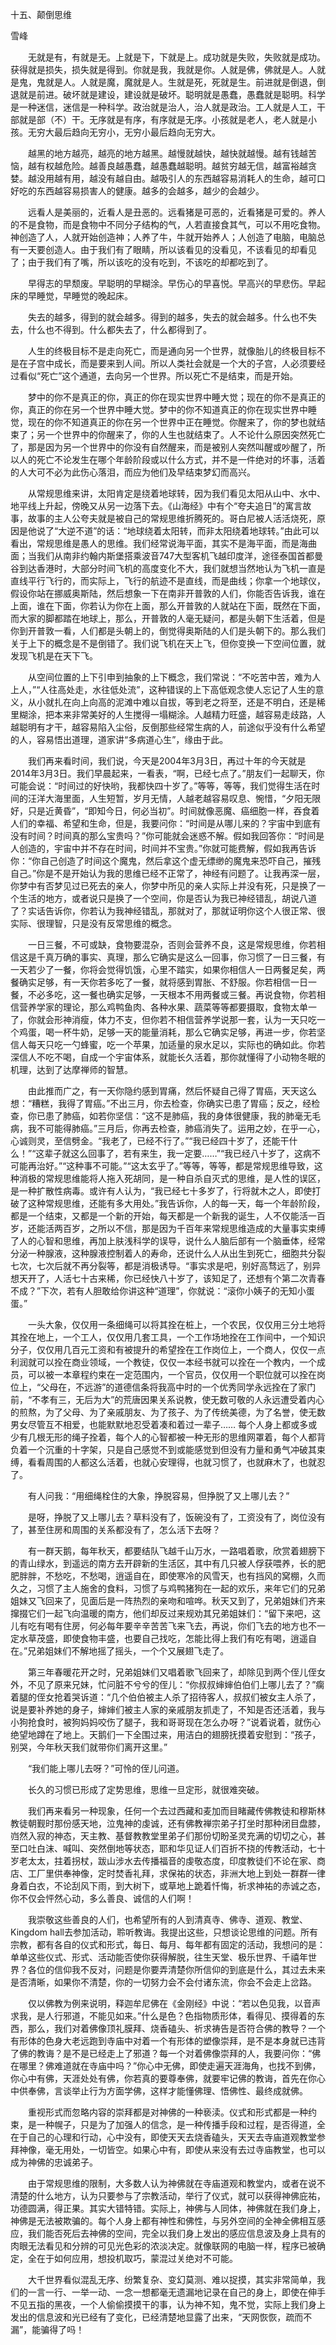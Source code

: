 十五、颠倒思维

雪峰


　　无就是有，有就是无。上就是下，下就是上。成功就是失败，失败就是成功。获得就是损失，损失就是得到。你就是我，我就是你。人就是佛，佛就是人。人就是鬼，鬼就是人。人就是魔，魔就是人。生就是死，死就是生。前进就是倒退，倒退就是前进。破坏就是建设，建设就是破坏。聪明就是愚蠢，愚蠢就是聪明。科学是一种迷信，迷信是一种科学。政治就是治人，治人就是政治。工人就是人工，干部就是部（不）干。无序就是有序，有序就是无序。小孩就是老人，老人就是小孩。无穷大最后趋向无穷小，无穷小最后趋向无穷大。

　　越黑的地方越亮，越亮的地方越黑。越慢就越快，越快就越慢。越有钱越苦恼，越有权越危险。越善良越愚蠢，越愚蠢越聪明。越贫穷越无信，越富裕越贪婪。越没用越有用，越没有越自由。越吸引人的东西越容易消耗人的生命，越可口好吃的东西越容易损害人的健康。越多的会越多，越少的会越少。

　　远看人是美丽的，近看人是丑恶的。远看猪是可恶的，近看猪是可爱的。养人的不是食物，而是食物中不同分子结构的气，人若直接食其气，可以不用吃食物。神创造了人，人就开始创造神；人养了牛，牛就开始养人；人创造了电脑，电脑总有一天要创造人。由于我们有了眼睛，所以该看见的没看见，不该看见的却看见了；由于我们有了嘴，所以该吃的没有吃到，不该吃的却都吃到了。

　　早得志的早颓废。早聪明的早糊涂。早伤心的早喜悦。早高兴的早悲伤。早起床的早睡觉，早睡觉的晚起床。

　　失去的越多，得到的就会越多。得到的越多，失去的就会越多。什么也不失去，什么也不得到。什么都失去了，什么都得到了。

　　人生的终极目标不是走向死亡，而是通向另一个世界，就像胎儿的终极目标不是在子宫中成长，而是要来到人间。所以人类社会就是一个大的子宫，人必须要经过看似“死亡”这个通道，去向另一个世界。所以死亡不是结束，而是开始。

　　梦中的你不是真正的你，真正的你在现实世界中睡大觉；现在的你不是真正的你，真正的你在另一个世界中睡大觉。梦中的你不知道真正的你在现实世界中睡觉，现在的你不知道真正的你在另一个世界中正在睡觉。你醒来了，你的梦也就结束了；另一个世界中的你醒来了，你的人生也就结束了。人不论什么原因突然死亡了，那是因为另一个世界中的你没有自然醒来，而是被别人突然叫醒或吵醒了，所以人的死亡不论发生在哪个年龄阶段或以什么方式，并不是一件绝对的坏事，活着的人大可不必为此伤心落泪，而应为他们及早结束梦幻而高兴。

　　从常规思维来讲，太阳肯定是绕着地球转，因为我们看见太阳从山中、水中、地平线上升起，傍晚又从另一边落下去。《山海经》中有个“夸夫追日”的寓言故事，故事的主人公夸夫就是被自己的常规思维折腾死的。哥白尼被人活活烧死，原因是他说了“大逆不道”的话：“地球绕着太阳转，而非太阳绕着地球转。”由此可以看出，常规思维是愚人的思维。我们经常说海平面，其实不是海平面，而是海曲面；当我们从南非约翰内斯堡搭乘波音747大型客机飞越印度洋，途径泰国首都曼谷到达香港时，大部分时间飞机的高度变化不大，我们就想当然地认为飞机一直是直线平行飞行的，而实际上，飞行的航迹不是直线，而是曲线；你拿一个地球仪，假设你站在挪威奥斯陆，然后想象一下在南非开普敦的人们，你能否告诉我，谁在上面，谁在下面，你若认为你在上面，那么开普敦的人就站在下面，既然在下面，而大家的脚都踏在地球上，那么，开普敦的人毫无疑问，都是头朝下生活着，但是你到开普敦一看，人们都是头朝上的，倒觉得奥斯陆的人们是头朝下的。那么我们关于上下的概念是不是倒错了。我们说飞机在天上飞，但你变换一下空间位置，就发现飞机是在天下飞。

　　从空间位置的上下引申到抽象的上下概念，我们常说：“不吃苦中苦，难为人上人，”“人往高处走，水往低处流”，这种错误的上下高低观念使人忘记了人生的意义，从小就扎在向上向高的泥滩中难以自拔，等到老之将至，还是不明白，还是稀里糊涂，把本来非常美好的人生搅得一塌糊涂。人越精力旺盛，越容易走歧路，人越聪明有才干，越容易陷入尘俗，反倒那些经常生病的人，前途似乎没有什么希望的人，容易悟出道理，道家讲“多病道心生”，缘由于此。

　　我们再来看时间，我们说，今天是2004年3月3日，再过十年的今天就是2014年3月3日。我们早晨起来，一看表，“啊，已经七点了。”朋友们一起聊天，你可能会说：“时间过的好快哟，我都快四十岁了。”等等，等等，我们觉得生活在时间的汪洋大海里面，人生短暂，岁月无情，人越老越容易叹息、惋惜，“夕阳无限好，只是近黄昏”，“即知今日，何必当初”。时间就像恶魔、癌细胞一样，吞食着人们的幸福、希望和生命，但是，我要问你：“时间是从哪儿来的？宇宙中到底有没有时间？时间真的那么宝贵吗？”你可能就会迷惑不解。假如我回答你：“时间是人创造的，宇宙中并不存在时间，时间并不宝贵。”你就可能费解，假如我再告诉你：“你自己创造了时间这个魔鬼，然后拿这个虚无缥缈的魔鬼来恐吓自己，摧残自己。”你是不是开始认为我的思维已经不正常了，神经有问题了。让我再深一层，你梦中有否梦见过已死去的亲人，你梦中所见的亲人实际上并没有死，只是换了一个生活的地方，或者说只是换了一个空间，你是否认为我已神经错乱，胡说八道了？实话告诉你，你若认为我神经错乱，那就对了，那就证明你这个人很正常、很实际、很理智，只是没有反常思维的概念。

　　一日三餐，不可或缺，食物要混杂，否则会营养不良，这是常规思维，你若相信这是千真万确的事实、真理，那么它确实是这么一回事，你习惯了一日三餐，有一天若少了一餐，你将会觉得饥饿，心里不踏实，如果你相信人一日两餐足矣，两餐确实足够，有一天你若多吃了一餐，就将感到胃胀、不舒服。你若相信一日一餐，不必多吃，这一餐也确实足够，一天根本不用两餐或三餐。再说食物，你若相信营养学家的理论，那么鸡鸭鱼肉、各种水果、蔬菜等等都要摄取，食物太单一了，你就会形神消瘦，体力不支，但你若不相信营养学说那一套，认为一天只吃一个鸡蛋，喝一杯牛奶，足够一天的能量消耗，那么它确实足够，再进一步，你若坚信人每天只吃一勺蜂蜜，吃一个苹果，加适量的泉水足以，实际也的确如此。你若深信人不吃不喝，自成一个宇宙体系，就能长久活着，那你就懂得了小动物冬眠的机理，达到了达摩禅师的智慧。

　　由此推而广之，有一天你隐约感到胃痛，然后怀疑自己得了胃癌，天天这么想：“糟糕，我得了胃癌。”不出三月，你去检查，你确实已患了胃癌；反之，经检查，你已患了肺癌，如若你坚信：“这不是肺癌，我的身体很健康，我的肺毫无毛病，我不可能得肺癌。”三月后，你再去检查，肺癌消失了。运用之妙，在乎一心，心诚则灵，至信劈金。“我老了，已经不行了。”“我已经四十岁了，还能干什么！”“这辈子就这么回事了，若有来生，我一定要……”“我已经八十岁了，这病不可能再治好。”“这种事不可能。”“这太玄乎了。”等等，等等，都是常规思维导致，这种消极的常规思维能将人拖入死胡同，是一种自杀自灭式的思维，是人性的误区，是一种扩散性病毒。或许有人认为，“我已经七十多岁了，行将就木之人，即使打破了这种常规思维，还能有多大用处。”我告诉你，人的每一天，每一个年龄阶段，都是一个结束，又都是一个新的开始，每天都是一个新我的诞生，人不仅能活一百岁，还能活两百岁，之所以不信，那是因为千百年来常规思维造成的大量事实束缚了人的心智和思维，再加上肤浅科学的误导，说什么人脑后部有一个脑垂体，经常分泌一种腺液，这种腺液控制着人的寿命，还说什么人从出生到死亡，细胞共分裂七次，七次后就不再分裂等，都是消极诱导。“事实求是吧，别好高骛远了，别异想天开了，人活七十古来稀，你已经快八十岁了，该知足了，还想有个第二次青春不成？”下次，若有人胆敢给你讲这种“道理”，你就说：“滚你小姨子的无知小蛋蛋。”

　　一头大象，仅仅用一条细绳可以将其拴在桩上，一个农民，仅仅用三分土地将其拴在地上，一个工人，仅仅用几套工具，一个工作场地拴在工作间中，一个知识分子，仅仅用几百元工资和有被提升的希望拴在工作岗位上，一个商人，仅仅一点利润就可以拴在商业领域，一个教徒，仅仅一本经书就可以拴在一个教内，一个成员，可以被一本章程约束在一定范围内，一个官员，仅仅用一个职位就可以拴在岗位上，“父母在，不远游”的道德信条将我高中时的一个优秀同学永远拴在了家门前，“不孝有三，无后为大”的荒唐因果关系说教，使无数可敬的人永远遭受着内心的煎熬，为了父母、为了亲戚朋友、为了孩子、为了传统美德，为了名誉，使无数男女尽管互不相爱，也能默默地忍受着凑和着过一辈子……
    每个人身上都或多或少有几根无形的绳子拴着，每个人的心智都被一种无形的思维网罩着，每个人都背负着一个沉重的十字架，只是自己感觉不到或能感觉到但没有力量和勇气冲破其束缚，看看周围的人都这么活着，也就心安理得，也就习惯了，也就麻木了，也就忍了。

　　有人问我：“用细绳栓住的大象，挣脱容易，但挣脱了又上哪儿去？”

　　是呀，挣脱了又上哪儿去？草料没有了，饭碗没有了，工资没有了，岗位没有了，甚至住房和周围的关系都没有了，怎么活下去呀？

　　有一群天鹅，每年秋天，都要结队飞越千山万水，一路唱着歌，欣赏着翅膀下的青山绿水，到遥远的南方去开辟新的生活区，其中有几只被人俘获喂养，长的肥肥胖胖，不愁吃，不愁喝，逍遥自在，即使寒冷的风雪天，也有挡风的窝棚，久而久之，习惯了主人施舍的食料，习惯了与鸡鸭猪狗在一起的欢乐，来年它们的兄弟姐妹又飞回来了，见面后是一阵热烈的亲吻和喧哗。秋天又到了，兄弟姐妹们齐来撺掇它们一起飞向温暖的南方，他们却反过来规劝其兄弟姐妹们：“留下来吧，这儿有吃有喝有住房，何必每年要辛辛苦苦飞来飞去，再说，你们飞去的地方也不一定水草茂盛，即使食物丰盛，也要自己找吃，怎能比得上我们有吃有喝，逍遥自在。”兄弟姐妹们不解地摇了摇头，一个个又展翅飞走了。

　　第三年春暖花开之时，兄弟姐妹们又唱着歌飞回来了，却除见到两个侄儿侄女外，不见了原来兄妹，忙问脏不兮兮的侄儿：“你叔叔婶婶伯伯们上哪儿去了？”瘸着腿的侄女抢着哭诉道：“几个伯伯被主人杀了招待客人，叔叔们被女主人杀了，说是要补养她的身子，婶婶们被主人家的亲戚朋友抓走了，不知是否还活着，我与小狗抢食时，被狗妈妈咬伤了腿子，我和哥哥现在怎么办呀？”说着说着，就伤心绝望地蹲在了地上。天鹅们一下全围过来，用洁白的翅膀抚摸着安慰到：“孩子，别哭，今年秋天我们就带你们离开这里。”

　　“我们能上哪儿去呀？”可怜的侄儿问道。

　　长久的习惯已形成了定势思维，思维一旦定形，就很难突破。

　　我们再来看另一种现象，任何一个去过西藏和麦加而目睹藏传佛教徒和穆斯林教徒朝觐时那份感天地，泣鬼神的虔诚，还有佛教禅宗弟子打坐时那种闭目盘膝，岿然入寂的神态，天主教、基督教教堂里弟子们那份切盼圣灵充满的切切之心，甚至口吐白沫、喊叫、突然倒地等状态，耶和华见证人们百折不挠的传教活动，七十岁老太太，拄着拐杖，跋山涉水去传播福音的虔敬态度，印度教徒们不论在家、商店、工厂里供奉神像，定时焚香礼拜，求保祐的状态，非洲大地上到处一群群一律身着白衣，不论刮风下雨，到大树下，或草地上跪着忏悔，祈求神祐的赤诚之态，你不仅会怦然心动，多么善良、诚信的人们啊！

　　我崇敬这些善良的人们，也希望所有的人到清真寺、佛寺、道观、教堂、Kingdom hall去参加活动，聆听教诲。我提出这些，只想谈论思维的问题。所有宗教，都有各自的仪式和形式，每日、每月、每年都有固定的活动，我想问的是：单单这些仪式、形式、活动能否使你获得解脱，往生天堂、极乐世界、千禧年世界？各位的信仰我不反对，问题是你要弄清楚你所信仰的到底是什么，其过去未来是否清晰，如果你不清楚，你的一切努力会不会付诸东流，你会不会走上岔路。

　　仅以佛教为例来说明，释迦牟尼佛在《金刚经》中说：“若以色见我，以音声求我，是人行邪道，不能见如来。”什么是色？色指物质形体，看得见、摸得着的东西，那么，我们对着佛像顶礼膜拜、烧香磕头、祈求祷告是否符合佛的教导？一个有形体的色身大老远跑到寺庙中对着一个有形体的塑像崇拜，是不是本身就已违背了佛的教诲？是不是已经走上了邪道？每一个对着佛像崇拜的人，我要问你：“佛在哪里？佛难道就在寺庙中吗？”你心中无佛，即使走遍天涯海角，也找不到佛，你心中有佛，天涯处处有佛，你若真的要尊奉佛，就要牢记佛的教诲，首先在你心中供奉佛，言谈举止行为方面学佛，这样才能懂佛理、悟佛性、最终成就佛。

　　重视形式而忽略内容的崇拜都是对神佛的一种亵渎。仪式和形式都是一种约束，是一种幌子，只是为了加强人的信念，是一种传播手段和过程，是否得道，全在于自己的心理和行动，心中没有，即使天天去烧香磕头，天天去寺庙道观教堂参拜神像，毫无用处，一切皆空。如果心中有，即使从来没有去过寺庙教堂，也可以成为神佛的忠诚弟子。

　　由于常规思维的限制，大多数人认为神佛就在寺庙道观和教堂内，或者在说不清楚的什么地方，认为只要参与了宗教活动，举行了仪式，就可以获得神佛庇祐，功德圆满，得正果。其实大错特错。实际上，神佛与人同体，神佛就在我们身上，神佛是无法被欺骗的。每个人身上都有神性和佛性，与另外空间的全神全佛相互感应，我们能否死后去神佛的空间，完全以我们身上发出的感应信息波及身上具有的肉眼无法看见和分辨的可见光色彩的浓淡决定。就像联网的电脑一样，程序已被确定，全在于如何应用，想投机取巧，蒙混过关绝对不可能。

　　大千世界看似混乱无序、纷繁复杂、变幻莫测、难以捉摸，其实非常简单，我们的一言一行、一举一动、一念一想都毫无遗漏地记录在自己的身上，即使在伸手不见五指的黑夜，一个人偷偷摸摸干的事，认为神不知，鬼不觉，实际上我们身上发出的信息波和光已经有了变化，已经清楚地显露了出来，“天网恢恢，疏而不漏”，能骗得了吗！



